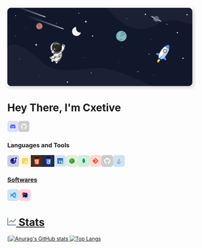 <img src="./sec/../src/Banner%20Ultrawide.png" style="box-shadow: 3px 3px 10px #00000035">
<br/>

# Hey There, I'm Cxetive

<a href="https://discordapp.com/users/694939547045462017" target="_blank"><img class="icon" align="left" alt="Discord" width="30px" src="./src/icons/discord.svg" /></a>
<a href="https://github.com/Cxetive" target="_blank"><img class="icon" align="left" alt="Github" width="30px" src="./src/icons/github.svg" /></a>

<br />
<br />

### Languages and Tools

<div>

  <a href="https://www.lua.org/" target="_blank"><img class="icon" align="left" alt="Javascript" width="32px" src="./src/icons/lua.svg" />
  <a href="https://developer.mozilla.org/en-US/docs/Web/JavaScript" target="_blank"><img class="icon" align="left" alt="Javascript" width="32px" src="./src/icons/javascript.svg" />
    <a href="https://html.com" target="_blank"><img class="icon" align="left" alt="HTML" width="32px" src="./src/icons/html.svg" />
     <a href="https://www.w3schools.com/css/" target="_blank"><img class="icon" align="left" alt="CSS" width="32px" src="./src/icons/css.svg" />
  <a href="https://www.typescriptlang.org/" target="_blank"><img class="icon" align="left" alt="Javascript" width="32px" src="./src/icons/typescript.svg" />
  <a href="https://nodejs.org/" target="_blank"><img class="icon" align="left" alt="Node.js" width="32px" src="./src/icons/nodejs.svg" />
  <a href="https://www.mongodb.com/" target="_blank"> <img class="icon" align="left" alt="MongoDB" width="32px" src="./src/icons/mongodb.svg" />
  <a href="https://git-scm.com/" target="_blank"> <img class="icon" align="left" alt="git" width="32px" src="./src/icons/git.svg"/>
  <a href="https://github.com/" target="_blank"> <img class="icon" align="left" alt="GitHub" width="32px" src="./src/icons/github.svg" />
  <a href="https://www.java.com/nl/" target="_blank"> <img class="icon" align="left" alt="GitHub" width="32px" src="./src/icons/java.svg" />
</div>

<br />
<br />

### Softwares

<div>
  <a href="https://code.visualstudio.com/" target="_blank"><img class="icon" align="left" alt="Visual Studio Code" width="32px" src="./src/icons/vscode.svg" />
  <a href="https://www.jetbrains.com/idea/" target="_blank"> <img class="icon" align="left" alt="IntelliJ IDEA" width="32px" src="./src/icons/intellij.svg" />
</div>

<br />
<br />

<h1><img width="24px" src="./src/icons/github_icons/insights.svg" alt="Stats"/> Stats </h1>

<!-- <div class="container" >
  <br/>
  <a href="https://github.com/Cxetive">
    <img align= "center" src="https://github-readme-stats.vercel.app/api?username=cxetive&count_private=true&cache_seconds=7200&border_radius=10px&show_icons=true&bg_color=1C2128&text_color=adbac7&border_color=cdd9e51a"/>
  </a>
  <a>
    <img align= "center" src="https://github-readme-stats.vercel.app/api/top-langs/?username=cxetive&count_private=true&card_width=495&cache_seconds=7200&border_radius=10px&show_icons=true&bg_color=1C2128&text_color=adbac7&border_color=cdd9e51a" />
  </a>
  
</div> -->


[![Anurag's GitHub stats](https://github-readme-stats.vercel.app/api?username=Cxetive)
[![Top Langs](https://github-readme-stats.vercel.app/api/top-langs/?username=Cxetive)](https://github.com/Cxetive/github-readme-stats)

